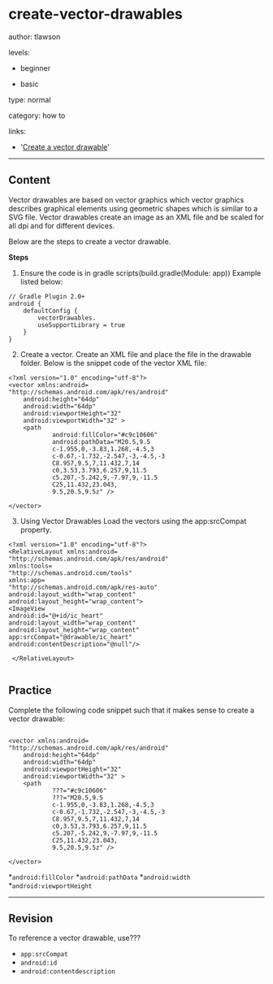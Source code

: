 # create-vector-drawables
author: tlawson

levels:

  - beginner

  - basic

type: normal

category: how to

links:

  - '[Create a vector drawable](https://guides.codepath.com/android/drawables#vector-drawables)'

---
## Content

Vector drawables are based on vector graphics which vector graphics describes graphical elements using geometric shapes which is similar to a SVG file. Vector drawables create an image as an XML file and be scaled for all dpi and for different devices. 

Below are the steps to create a vector drawable. 

**Steps**

1. Ensure the code is in gradle scripts(build.gradle(Module: app))
Example listed below:

```
// Gradle Plugin 2.0+
android {
    defaultConfig {
        vectorDrawables.
        useSupportLibrary = true
    }
}
```

2. Create a vector. 
Create an XML file and place the file in the drawable folder. Below is the snippet code of the vector XML file:

```
<?xml version="1.0" encoding="utf-8"?>
<vector xmlns:android=
"http://schemas.android.com/apk/res/android"
    android:height="64dp"
    android:width="64dp"
    android:viewportHeight="32"
    android:viewportWidth="32" >
    <path
            android:fillColor="#c9c10606"
            android:pathData="M20.5,9.5
            c-1.955,0,-3.83,1.268,-4.5,3
            c-0.67,-1.732,-2.547,-3,-4.5,-3
            C8.957,9.5,7,11.432,7,14
            c0,3.53,3.793,6.257,9,11.5
            c5.207,-5.242,9,-7.97,9,-11.5
            C25,11.432,23.043,
            9.5,20.5,9.5z" />
           
</vector>

```
3. Using Vector Drawables
Load the vectors using the app:srcCompat property.

```
<?xml version="1.0" encoding="utf-8"?>
<RelativeLayout xmlns:android=
"http://schemas.android.com/apk/res/android"
xmlns:tools=
"http://schemas.android.com/tools"
xmlns:app=
"http://schemas.android.com/apk/res-auto"
android:layout_width="wrap_content"
android:layout_height="wrap_content">
<ImageView
android:id="@+id/ic_heart"
android:layout_width="wrap_content"
android:layout_height="wrap_content"
app:srcCompat="@drawable/ic_heart"
android:contentDescription="@null"/>

 </RelativeLayout>
 
```
## Practice

Complete the following code snippet such that it makes sense to create a vector drawable:
```

<vector xmlns:android=
"http://schemas.android.com/apk/res/android"
    android:height="64dp"
    android:width="64dp"
    android:viewportHeight="32"
    android:viewportWidth="32" >
    <path
            ???="#c9c10606"
            ???="M20.5,9.5
            c-1.955,0,-3.83,1.268,-4.5,3
            c-0.67,-1.732,-2.547,-3,-4.5,-3
            C8.957,9.5,7,11.432,7,14
            c0,3.53,3.793,6.257,9,11.5
            c5.207,-5.242,9,-7.97,9,-11.5
            C25,11.432,23.043,
            9.5,20.5,9.5z" />
           
</vector>
```
*`android:fillColor`
*`android:pathData` 
*`android:width` 
*`android:viewportHeight` 


---
## Revision

To reference a vector drawable, use???

* `app:srcCompat`
* `android:id`
* `android:contentdescription`

